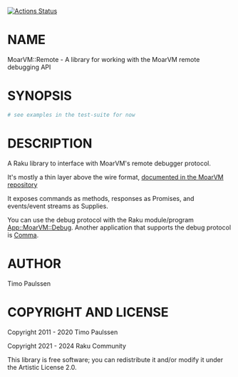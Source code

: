 [![Actions Status](https://github.com/raku-community-modules/MoarVM-Remote/actions/workflows/test.yml/badge.svg)](https://github.com/raku-community-modules/MoarVM-Remote/actions)

NAME
====

MoarVM::Remote - A library for working with the MoarVM remote debugging API

SYNOPSIS
========

```raku
# see examples in the test-suite for now
```

DESCRIPTION
===========

A Raku library to interface with MoarVM's remote debugger protocol.

It's mostly a thin layer above the wire format, [documented in the MoarVM repository](https://github.com/MoarVM/MoarVM/blob/master/docs/debug-server-protocol.md)

It exposes commands as methods, responses as Promises, and events/event streams as Supplies.

You can use the debug protocol with the Raku module/program [App::MoarVM::Debug](https://raku.land/github:edumentab/App::MoarVM::Debug). Another application that supports the debug protocol is [Comma](commaide.com).

AUTHOR
======

Timo Paulssen

COPYRIGHT AND LICENSE
=====================

Copyright 2011 - 2020 Timo Paulssen

Copyright 2021 - 2024 Raku Community

This library is free software; you can redistribute it and/or modify it under the Artistic License 2.0.


